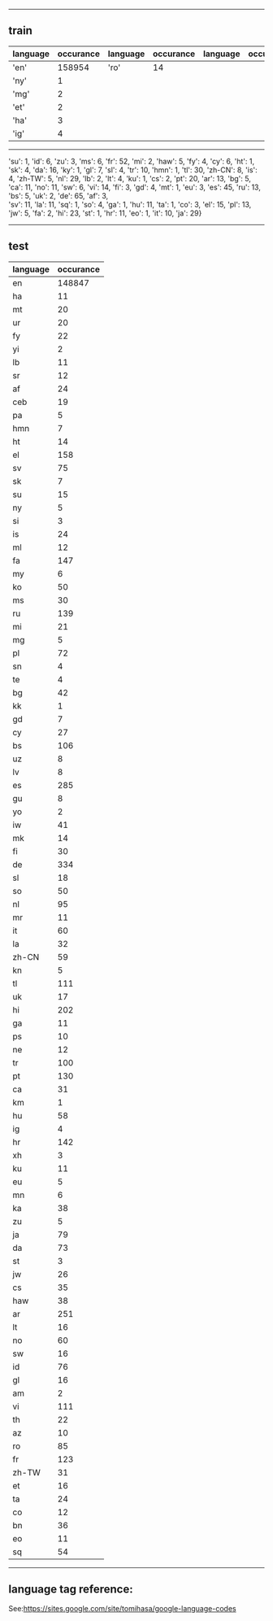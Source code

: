 
****
## train

|language|occurance|language|occurance|language|occurance|language|occurance|   
|--------|---------|--------|---------|--------|---------|--------|---------|
|'en'    | 158954  |'ro'    | 14  |   
|'ny'    |      1  |   
|'mg'    |      2  |   
|'et'    |      2  |
|'ha'    |      3  |
|'ig'    |      4  |

****





'su': 1, 
'id': 6, 
'zu': 3, 
'ms': 6, 
'fr': 52, 
'mi': 2, 
'haw': 5, 
'fy': 4, 
'cy': 6, 
'ht': 1, 
'sk': 4, 
'da': 16, 
'ky': 1, 
'gl': 7, 
'sl': 4, 
'tr': 10, 
'hmn': 1, 
'tl': 30, 
'zh-CN': 8, 
'is': 4, 
'zh-TW': 5, 
'nl': 29, 
'lb': 2, 
'lt': 4, 
'ku': 1, 
'cs': 2, 
'pt': 20, 
'ar': 13, 
'bg': 5, 
'ca': 11, 
'no': 11, 
'sw': 6, 
'vi': 14, 
'fi': 3, 
'gd': 4, 
'mt': 1, 
'eu': 3, 
'es': 45, 
'ru': 13, 
'bs': 5, 
'uk': 2, 
'de': 65, 
'af': 3,  
'sv': 11, 
'la': 11, 
'sq': 1, 
'so': 4, 
'ga': 1, 
'hu': 11, 
'ta': 1, 
'co': 3, 
'el': 15, 
'pl': 13, 
'jw': 5, 
'fa': 2, 
'hi': 23, 
'st': 1, 
'hr': 11, 
'eo': 1, 
'it': 10, 
'ja': 29}

****
## test

|language|occurance|
|--------|---------|
|en|148847|
|ha|11|
|mt|20|
|ur|20|
|fy|22|
|yi|2|
|lb|11|
|sr|12|
|af|24|
|ceb|19|
|pa|5|
|hmn|7|
|ht|14|
|el|158|
|sv|75|
|sk|7|
|su|15|
|ny|5|
|si|3|
|is|24|
|ml|12|
|fa|147|
|my|6|
|ko|50|
|ms|30|
|ru|139|
|mi|21|
|mg|5|
|pl|72|
|sn|4|
|te|4|
|bg|42|
|kk|1|
|gd|7|
|cy|27|
|bs|106|
|uz|8|
|lv|8|
|es|285|
|gu|8|
|yo|2|
|iw|41|
|mk|14|
|fi|30|
|de|334|
|sl|18|
|so|50|
|nl|95|
|mr|11|
|it|60|
|la|32|
|zh-CN|59|
|kn|5|
|tl|111|
|uk|17|
|hi|202|
|ga|11|
|ps|10|
|ne|12|
|tr|100|
|pt|130|
|ca|31|
|km|1|
|hu|58|
|ig|4|
|hr|142|
|xh|3|
|ku|11|
|eu|5|
|mn|6|
|ka|38|
|zu|5|
|ja|79|
|da|73|
|st|3|
|jw|26|
|cs|35|
|haw|38|
|ar|251|
|lt|16|
|no|60|
|sw|16|
|id|76|
|gl|16|
|am|2|
|vi|111|
|th|22|
|az|10|
|ro|85|
|fr|123|
|zh-TW|31|
|et|16|
|ta|24|
|co|12|
|bn|36|
|eo|11|
|sq|54|

****





## language tag reference:
See:https://sites.google.com/site/tomihasa/google-language-codes  



